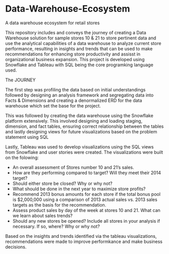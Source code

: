 # Data-Warehouse-Ecosystem
A data warehouse ecosystem for retail stores 

This repository includes and conveys the journey of creating a Data Warehouse solution for sample stores 10 & 21 to store pertinent data and use the analytical capabilities of a data warehouse to analyze current store performance, resulting in insights and trends that can be used to make recommendations for enhancing store productivity and assisst in organizational business expansion.
This project is developed using Snowflake and Tableau with SQL being the core programking language used.


The JOURNEY

The first step was profiling the data based on initial understandings followed by designing an analysis framework and segregating data into Facts & Dimensions and creating a denormalized ERD for the data warehouse which set the base for the project.

This was followed by creating the data warehouse using the Snowflake platform extensively. This involved designing and loading staging, dimension, and fact tables, ensuring correct relationship between the tables and lastly designing views for future visualizations based on the problem statement using SQL

Lastly, Tableau was used to develop visualizations using the SQL views from Snowflake and user stories were created.
The visualizations were built on the folowing:

- An overall assessment of Stores number 10 and 21’s sales.
- How are they performing compared to target? Will they meet their 2014 target?
- Should either store be closed? Why or why not?
- What should be done in the next year to maximize store profits?
- Recommend 2013 bonus amounts for each store if the total bonus pool is $2,000,000 using a comparison of 2013 actual sales vs. 2013 sales targets as the basis for the recommendation.
- Assess product sales by day of the week at stores 10 and 21. What can we learn about sales trends?
- Should any new stores be opened? Include all stores in your analysis if necessary. If so, where? Why or why not?

Based on the insights and trends identified via the tableau visualizations, recommendations were made to improve performkance and make business decisions.
